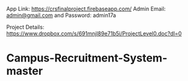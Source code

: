 App Link: https://crsfinalproject.firebaseapp.com/
Admin Email: admin@gmail.com and Password: admin17a

Project Details: https://www.dropbox.com/s/691mnjl89e71b5i/ProjectLevel0.doc?dl=0 
# Campus-Recruitment-System-master
